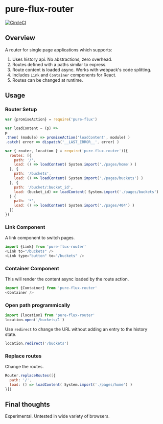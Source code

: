# pure-flux-router

[![CircleCI](https://circleci.com/gh/PureFlux/pure-flux-router.svg?style=svg)](https://circleci.com/gh/WebsiteHQ/pure-flux-router)

## Overview

A router for single page applications which supports:

1. Uses history api. No abstractions, zero overhead.
2. Routes defined with a paths similar to express.
3. Route content is loaded async. Works with webpack's code splitting.
4. Includes `Link` and `Container` components for React.
5. Routes can be changed at runtime.

## Usage

### Router Setup

```js
var {promiseAction} = require('pure-flux')

var loadContent = (p) =>
p
.then( (module) => promiseAction('loadContent', module) )
.catch( error => dispatch('__LAST_ERROR__', error) )

var { router, location } = require('pure-flux-router')({
  routes: [{
    path: '/',
    load: () => loadContent( System.import('./pages/home') )
  }, {
    path: '/buckets',
    load: () => loadContent( System.import('./pages/buckets') )
  }, {
    path: '/bucket/:bucket_id',
    load: (bucket_id) => loadContent( System.import('./pages/buckets') )
  } {
    path: '*',
    load: () => loadContent( System.import('./pages/404') )
  }]
})
```

### Link Component

A link component to switch pages.

```js
import {Link} from 'pure-flux-router'
<Link to="/buckets" />
<Link type="button" to="/buckets" />
```

### Container Component

This will render the content async loaded by the route action.

```js
import {Container} from 'pure-flux-router'
<Container />
```

### Open path programmically

```js
import {location} from 'pure-flux-router'
location.open('/buckets/1')
```
Use `redirect` to change the URL without adding an entry to the history state.
```js
location.redirect('/buckets')
```

### Replace routes

Change the routes.

```js
Router.replaceRoutes([{
  path: '/',
  load: () => loadContent( System.import('./pages/home') )
}])
```

## Final thoughts

Experimental. Untested in wide variety of browsers.
